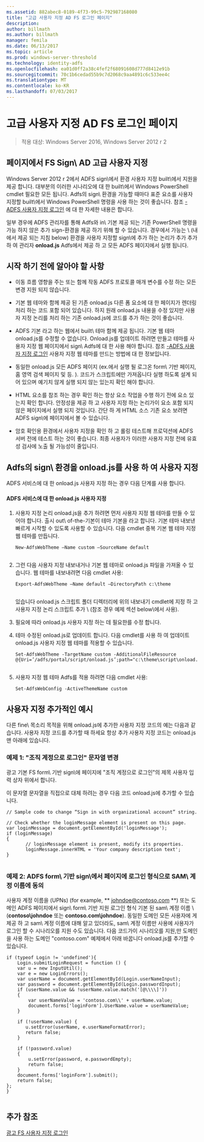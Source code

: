 ```yaml
---
ms.assetid: 882abec8-0189-4f73-99c5-792987168080
title: "고급 사용자 지정 AD FS 로그인 페이지"
description: 
author: billmath
ms.author: billmath
manager: femila
ms.date: 06/13/2017
ms.topic: article
ms.prod: windows-server-threshold
ms.technology: identity-adfs
ms.openlocfilehash: ea01d0ff2a38c4fef2f68091608d777d8412e91b
ms.sourcegitcommit: 70c1b6cedad55b9c7d2068c9aa4891c6c533ee4c
ms.translationtype: MT
ms.contentlocale: ko-KR
ms.lasthandoff: 07/03/2017
---
```

# <a name="advanced-customization-of-ad-fs-sign-in-pages"></a>고급 사용자 지정 AD FS 로그인 페이지

>적용 대상: Windows Server 2016, Windows Server 2012 r 2
  
## <a name="advanced-customization-of-ad-fs-sign-in-pages"></a>페이지에서 FS Sign\ AD 고급 사용자 지정  
Windows Server 2012 r 2에서 ADFS sign\에서 환경 사용자 지정 built\에서 지원을 제공 합니다. 대부분의 이러한 시나리오에 대 한 built\에서 Windows PowerShell cmdlet 필요한 모든 됩니다.  Adfs의 sign\ 환경을 가능할 때마다 표준 요소를 사용자 지정할 built\에서 Windows PowerShell 명령을 사용 하는 것이 좋습니다.  참조 [-ADFS 사용자 지정 로그인](AD-FS-user-sign-in-customization.md) 에 대 한 자세한 내용은 합니다.  
  
일부 경우에 ADFS 관리자를 통해 Adfs와 in\ 기본 제공 되는 기존 PowerShell 명령을 가능 하지 않은 추가 sign\-환경을 제공 하기 위해 할 수 있습니다. 경우에서 가능는 \ (내에서 제공 되는 지침 below\) 환경을 사용자 지정할 sign\에 추가 하는 논리가 추가 추가 하 여 관리자 **onload.js** Adfs에서 제공 하 고 모든 ADFS 페이지에서 실행 됩니다.  
  
## <a name="things-to-know-before-you-start"></a>시작 하기 전에 알아야 할 사항  
  
-   이동 흐름 영향을 주는 또는 함께 작동 ADFS 프로토콜 매개 변수를 수정 하는 모든 변경 지원 되지 않습니다.
  
-   기본 웹 테마와 함께 제공 된 기존 onload.js 다른 폼 요소에 대 한 페이지가 렌더링 처리 하는 코드 포함 되어 있습니다. 하지 원래 onload.js 내용을 수정 있지만 사용자 지정 논리를 처리 하는 기존 onload.js에 코드를 추가 하는 것이 좋습니다.  
  
-   ADFS 기본 라고 하는 웹에서 built\ 테마 함께 제공 됩니다. 기본 웹 테마 onload.js를 수정할 수 없습니다. Onload.js를 업데이트 하려면 만들고 테마를 사용자 지정 웹 페이지에서 sign\ Adfs에 대 한 사용 해야 합니다.  참조 [-ADFS 사용자 지정 로그인](AD-FS-user-sign-in-customization.md) 사용자 지정 웹 테마를 만드는 방법에 대 한 정보입니다.  
  
-   동일한 onload.js 모든 ADFS 페이지 \(ex.에서 실행 될 로그온 form\ 기반 페이지, 홈 영역 검색 페이지 및 등. \). 코드가 스크립트에만 가져옵니다 실행 하도록 설계 되어 있으며 예기치 않게 실행 되지 않는 있는지 확인 해야 합니다.  
  
-   HTML 요소를 참조 하는 경우 확인 하는 항상 요소 작업을 수행 하기 전에 요소 있는지 확인 합니다. 안정성을 제공 하 고 사용자 지정 하는 논리가이 요소 포함 되지 않은 페이지에서 실행 되지 것입니다. 간단 하 게 HTML 소스 기존 요소 보려면 ADFS sign\에 페이지에서 볼 수 있습니다.  
  
-   암호 확인용 환경에서 사용자 지정을 확인 하 고 롤링 테스트해 프로덕션에 ADFS 서버 전에 테스트 하는 것이 좋습니다. 최종 사용자가 이러한 사용자 지정 전에 유효성 검사에 노출 될 가능성이 줄입니다.  
  
## <a name="customizing-the-ad-fs-sign-in-experience-by-using-onloadjs"></a>Adfs의 sign\ 환경을 onload.js를 사용 하 여 사용자 지정  
ADFS 서비스에 대 한 onload.js 사용자 지정 하는 경우 다음 단계를 사용 합니다.  
  
#### <a name="customizing-onloadjs-for-the-ad-fs-service"></a>ADFS 서비스에 대 한 onload.js 사용자 지정  
  
1.  사용자 지정 논리 onload.js을 추가 하려면 먼저 사용자 지정 웹 테마를 만들 수 있어야 합니다. 출시 out\ of\-the\-기본이 테마 기본을 라고 합니다. 기본 테마 내보낸 빠르게 시작할 수 있도록 사용할 수 있습니다. 다음 cmdlet 중복 기본 웹 테마 지정 웹 테마를 만듭니다.  
  
    ```  
    New-AdfsWebTheme –Name custom –SourceName default  
  
    ```  
  
2.  그런 다음 사용자 지정 내보내거나 기본 웹 테마로 onload.js 파일을 가져올 수 있습니다. 웹 테마를 내보내려면 다음 cmdlet 사용:  
  
    ```  
    Export-AdfsWebTheme –Name default –DirectoryPath c:\theme  
  
    ```  
  
    있습니다 onload.js 스크립트 폴더 디렉터리에 위의 내보내기 cmdlet에 지정 하 고 사용자 지정 논리 스크립트 추가 \ (참조 경우 예제 섹션 below\에서 사용).  
  
3.  필요에 따라 onload.js 사용자 지정 하는 데 필요한를 수정 합니다.  
  
4.  테마 수정된 onload.js로 업데이트 합니다. 다음 cmdlet를 사용 하 여 업데이트 onload.js 사용자 지정 웹 테마를 적용할 수 있습니다.  
  
    ```  
    Set-AdfsWebTheme -TargetName custom -AdditionalFileResource @{Uri=’/adfs/portal/script/onload.js’;path="c:\theme\script\onload.js"}  
  
    ```  
  
5.  사용자 지정 웹 테마 Adfs를 적용 하려면 다음 cmdlet 사용:  
  
    ```  
    Set-AdfsWebConfig -ActiveThemeName custom  
    ```  
  
## <a name="additional-customization-examples"></a>사용자 지정 추가적인 예시  
다른 fine\ 목소리 목적을 위해 onload.js에 추가한 사용자 지정 코드의 예는 다음과 같습니다. 사용자 지정 코드를 추가할 때 하세요 항상 추가 사용자 지정 코드는 onload.js 맨 아래에 있습니다.  
  
### <a name="example-1-change-sign-in-with-organizational-account-string"></a>예제 1: "조직 계정으로 로그인" 문자열 변경  
광고 기본 FS form\ 기반 sign\에 페이지에 "조직 계정으로 로그인"의 제목 사용자 입력 상자 위에서 합니다.  
  
이 문자열 문자열을 직접으로 대체 하려는 경우 다음 코드 onload.js에 추가할 수 있습니다.  
  
```  
// Sample code to change “Sign in with organizational account” string.  
  
// Check whether the loginMessage element is present on this page.  
var loginMessage = document.getElementById('loginMessage');  
if (loginMessage)  
{  
       // loginMessage element is present, modify its properties.  
       loginMessage.innerHTML = 'Your company description text';  
}  
  
```  
  
### <a name="example-2-accept-sam-account-name-as-a-login-format-on-an-ad-fs-form-based-sign-in-page"></a>예제 2: ADFS form\ 기반 sign\에서 페이지에 로그인 형식으로 SAM\ 계정 이름에 동의  
사용자 계정 이름을 \(UPNs\) \(for example, ** johndoe@contoso.com **\) 또는 도메인 ADFS 페이지에서 sign\ form\ 기반 지원 로그인 형식 기본 된 sam\ 계정 이름 \ (**contoso\\johndoe** 또는 **contoso.com\\johndoe**\). 동일한 도메인 모든 사용자에 게 제공 하 고 sam\ 계정 이름에 대해 알고 있더라도, sam\ 계정 이름만 사용에 사용자가 로그인 할 수 시나리오를 지원 수도 있습니다. 다음 코드가이 시나리오를 지원,만 도메인을 사용 하는 도메인 "contoso.com" 예제에서 아래 바꿉니다 onload.js를 추가할 수 있습니다.  
  
```  
if (typeof Login != 'undefined'){  
    Login.submitLoginRequest = function () {   
    var u = new InputUtil();  
    var e = new LoginErrors();  
    var userName = document.getElementById(Login.userNameInput);  
    var password = document.getElementById(Login.passwordInput);  
    if (userName.value && !userName.value.match('[@\\\\]'))   
    {  
        var userNameValue = 'contoso.com\\' + userName.value;  
        document.forms['loginForm'].UserName.value = userNameValue;  
    }  
  
    if (!userName.value) {  
       u.setError(userName, e.userNameFormatError);  
       return false;  
    }  
  
    if (!password.value)   
    {  
        u.setError(password, e.passwordEmpty);  
        return false;  
    }  
    document.forms['loginForm'].submit();  
    return false;  
};  
}  
  
```  
  
## <a name="additional-references"></a>추가 참조 
[광고 FS 사용자 지정 로그인](AD-FS-user-sign-in-customization.md)  
  

